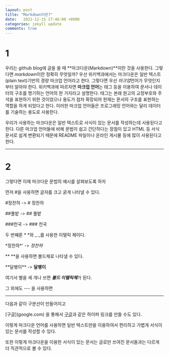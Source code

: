 ```yaml
---
layout: post
title: "Markdown이란?"
date: 	2021-12-15 17:46:00 +0900
categories: jekyll update
comments: true
---
```


# 1

우리는 github blog에 글을 쓸 때 **마크다운(Markdown)**이란 것을 사용한다. 그렇다면 *markdown*이란 정확히 무엇일까?
우선 위키백과에서는 마크다운은 일반 텍스트(plain text)기반의 경량 마크업 언어라고 한다.
그렇다면 우선 *마크업*언어가 무엇인지부터 알아야 한다. 위키백과에 따르자면
**마크업 언어**는 태그 등을 이용하여 문서나 데이터의 구조를 명기하는 언어의 한 가지라고 설명한다.
태그는 본래 원고의 교정부호와 주석을 표현하기 위한 것이었으나 용도가 점차 확장되어
현재는 문서의 구조를 표현하는 역할을 하게 되었다고 한다. 이러한 마크업 언어들은
프로그래밍 언어와는 달리 데이터를 기술하는 용도로 사용한다.

우리가 사용하는 마크다운은 일반 텍스트로 서식이 있는 문서를 작성하는데 사용된다고 한다.
다른 마크업 언어들에 비해 문법이 쉽고 간단하다는 장점이 있고 HTML 등 서식 문서로 쉽게 변환되기 때문에
README 파일이나 온라인 게시물 등에 많이 사용된다고 한다.

---

# 2

그렇다면 이제 마크다운 문법의 예시를 살펴보도록 하자

먼저 #을 사용하면 글자를 크고 굵게 나타낼 수 있다.


\#정찬하 -> # 정찬하

\#\#풀밭 -> ## 풀밭

\#\#\#천국 -> ### 천국


두 번째론 * *와 _  _를 사용한 이텔릭 체이다.


\*정찬하\*' -> *정찬하*


\*\* \*\*을 사용하면 볼드체로 나타낼 수 있다.


\*\*달팽이\*\* -> **달팽이**


여기서 별을 세 개나 쓰면 ***볼드 이텔릭체***가 된다.


그 외에도 \-\-\- 을 사용하면


---


다음과 같이 구분선이 만들어지고


\[구글](google.com) 을 통해서 [구글](https://google.com)과 같은 하이퍼 링크를 만들 수도 있다.


이렇게 마크다운 언어를 사용하면 일반 텍스트만을 이용하여서 편리하고 가볍게
서식이 있는 문서를 작성할 수 있다.


또한 이렇게 마크다운을 이용한 서식이 있는 문서는 글로만 쓰여진 문서들과는 다르게 더 직관적으로 볼 수 있다.
